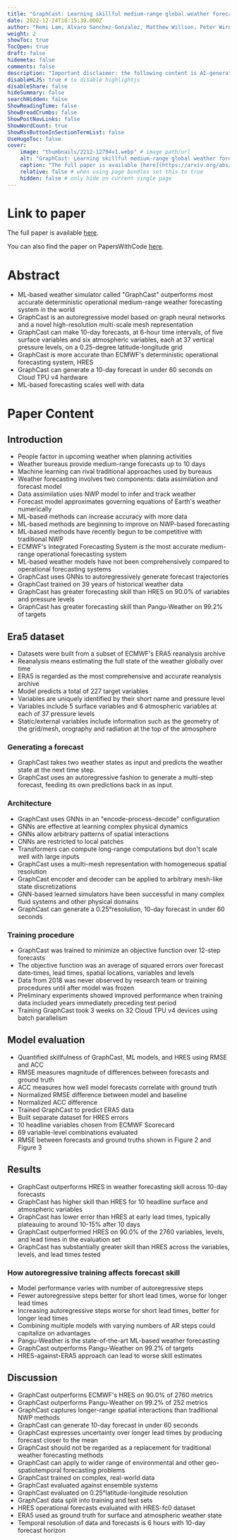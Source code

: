 ```yaml
---
title: "GraphCast: Learning skillful medium-range global weather forecasting"
date: 2022-12-24T18:15:39.000Z
author: "Remi Lam, Alvaro Sanchez-Gonzalez, Matthew Willson, Peter Wirnsberger, Meire Fortunato, Alexander Pritzel, Suman Ravuri, Timo Ewalds, Ferran Alet, Zach Eaton-Rosen, Weihua Hu, Alexander Merose, Stephan Hoyer, George Holland, Jacklynn Stott, Oriol Vinyals, Shakir Mohamed, Peter Battaglia"
weight: 2
showToc: true
TocOpen: true
draft: false
hidemeta: false
comments: false
description: "Important disclaimer: the following content is AI-generated, please make sure to fact check the presented information by reading the full paper."
disableHLJS: true # to disable highlightjs
disableShare: false
hideSummary: false
searchHidden: false
ShowReadingTime: false
ShowBreadCrumbs: false
ShowPostNavLinks: false
ShowWordCount: true
ShowRssButtonInSectionTermList: false
UseHugoToc: false
cover:
    image: "thumbnails/2212-12794v1.webp" # image path/url
    alt: "GraphCast: Learning skillful medium-range global weather forecasting" # alt text
    caption: "The full paper is available [here](https://arxiv.org/abs/2212.12794)." # display caption under cover
    relative: false # when using page bundles set this to true
    hidden: false # only hide on current single page
---
```


# Link to paper
The full paper is available [here](https://arxiv.org/abs/2212.12794).

You can also find the paper on PapersWithCode [here](https://paperswithcode.com/paper/graphcast-learning-skillful-medium-range).

# Abstract
- ML-based weather simulator called "GraphCast" outperforms most accurate deterministic operational medium-range weather forecasting system in the world
- GraphCast is an autoregressive model based on graph neural networks and a novel high-resolution multi-scale mesh representation
- GraphCast can make 10-day forecasts, at 6-hour time intervals, of five surface variables and six atmospheric variables, each at 37 vertical pressure levels, on a 0.25-degree latitude-longitude grid
- GraphCast is more accurate than ECMWF's deterministic operational forecasting system, HRES
- GraphCast can generate a 10-day forecast in under 60 seconds on Cloud TPU v4 hardware
- ML-based forecasting scales well with data

# Paper Content

## Introduction
- People factor in upcoming weather when planning activities
- Weather bureaus provide medium-range forecasts up to 10 days
- Machine learning can rival traditional approaches used by bureaus
- Weather forecasting involves two components: data assimilation and forecast model
- Data assimilation uses NWP model to infer and track weather
- Forecast model approximates governing equations of Earth's weather numerically
- ML-based methods can increase accuracy with more data
- ML-based methods are beginning to improve on NWP-based forecasting
- ML-based methods have recently begun to be competitive with traditional NWP
- ECMWF's Integrated Forecasting System is the most accurate medium-range operational forecasting system
- ML-based weather models have not been comprehensively compared to operational forecasting systems
- GraphCast uses GNNs to autoregressively generate forecast trajectories
- GraphCast trained on 39 years of historical weather data
- GraphCast has greater forecasting skill than HRES on 90.0% of variables and pressure levels
- GraphCast has greater forecasting skill than Pangu-Weather on 99.2% of targets

## Era5 dataset
- Datasets were built from a subset of ECMWF's ERA5 reanalysis archive
- Reanalysis means estimating the full state of the weather globally over time
- ERA5 is regarded as the most comprehensive and accurate reanalysis archive
- Model predicts a total of 227 target variables
- Variables are uniquely identified by their short name and pressure level
- Variables include 5 surface variables and 6 atmospheric variables at each of 37 pressure levels
- Static/external variables include information such as the geometry of the grid/mesh, orography and radiation at the top of the atmosphere

### Generating a forecast
- GraphCast takes two weather states as input and predicts the weather state at the next time step.
- GraphCast uses an autoregressive fashion to generate a multi-step forecast, feeding its own predictions back in as input.

### Architecture
- GraphCast uses GNNs in an "encode-process-decode" configuration
- GNNs are effective at learning complex physical dynamics
- GNNs allow arbitrary patterns of spatial interactions
- CNNs are restricted to local patches
- Transformers can compute long-range computations but don't scale well with large inputs
- GraphCast uses a multi-mesh representation with homogeneous spatial resolution
- GraphCast encoder and decoder can be applied to arbitrary mesh-like state discretizations
- GNN-based learned simulators have been successful in many complex fluid systems and other physical domains
- GraphCast can generate a 0.25°resolution, 10-day forecast in under 60 seconds

### Training procedure
- GraphCast was trained to minimize an objective function over 12-step forecasts
- The objective function was an average of squared errors over forecast date-times, lead times, spatial locations, variables and levels
- Data from 2018 was never observed by research team or training procedures until after model was frozen
- Preliminary experiments showed improved performance when training data included years immediately preceding test period
- Training GraphCast took 3 weeks on 32 Cloud TPU v4 devices using batch parallelism

## Model evaluation
- Quantified skillfulness of GraphCast, ML models, and HRES using RMSE and ACC
- RMSE measures magnitude of differences between forecasts and ground truth
- ACC measures how well model forecasts correlate with ground truth
- Normalized RMSE difference between model and baseline
- Normalized ACC difference
- Trained GraphCast to predict ERA5 data
- Built separate dataset for HRES errors
- 10 headline variables chosen from ECMWF Scorecard
- 69 variable-level combinations evaluated
- RMSE between forecasts and ground truths shown in Figure 2 and Figure 3

## Results
- GraphCast outperforms HRES in weather forecasting skill across 10-day forecasts
- GraphCast has higher skill than HRES for 10 headline surface and atmospheric variables
- GraphCast has lower error than HRES at early lead times, typically plateauing to around 10-15% after 10 days
- GraphCast outperformed HRES on 90.0% of the 2760 variables, levels, and lead times in the evaluation set
- GraphCast has substantially greater skill than HRES across the variables, levels, and lead times tested

### How autoregressive training affects forecast skill
- Model performance varies with number of autoregressive steps
- Fewer autoregressive steps better for short lead times, worse for longer lead times
- Increasing autoregressive steps worse for short lead times, better for longer lead times
- Combining multiple models with varying numbers of AR steps could capitalize on advantages
- Pangu-Weather is the state-of-the-art ML-based weather forecasting
- GraphCast outperforms Pangu-Weather on 99.2% of targets
- HRES-against-ERA5 approach can lead to worse skill estimates

## Discussion
- GraphCast outperforms ECMWF's HRES on 90.0% of 2760 metrics
- GraphCast outperforms Pangu-Weather on 99.2% of 252 metrics
- GraphCast captures longer-range spatial interactions than traditional NWP methods
- GraphCast can generate 10-day forecast in under 60 seconds
- GraphCast expresses uncertainty over longer lead times by producing forecast closer to the mean
- GraphCast should not be regarded as a replacement for traditional weather forecasting methods
- GraphCast can apply to wider range of environmental and other geo-spatiotemporal forecasting problems
- GraphCast trained on complex, real-world data
- GraphCast evaluated against ensemble systems
- GraphCast evaluated on 0.25°latitude-longitude resolution
- GraphCast data split into training and test sets
- HRES operational forecasts evaluated with HRES-fc0 dataset
- ERA5 used as ground truth for surface and atmospheric weather state
- Temporal resolution of data and forecasts is 6 hours with 10-day forecast horizon
